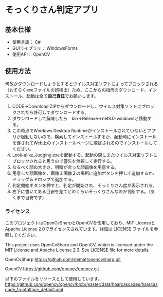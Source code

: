 # そっくりさん判定アプリ
## 基本仕様
- 使用言語： C#
- GUIライブラリ： WindowsForms
- 使用API： OpenCV
## 使用方法
何故かダウンロードしようとするとウイルス対策ソフトによってブロックされる（おそらくexeファイルの誤検出）ため、ここからの指示のダウンロード、インストール、起動は全て**自己責任**でお願いします。
1. CODE→Download ZIPからダウンロードし、ウイルス対策ソフトにブロックされたら許可してダウンロードする。
2. ダウンロードして解凍したら　bin→Release→net8.0-windowsと移動する。
3. この時点でWindows Desktop Runtimeがインストールされていないとアプリが起動しないので、検索してインストールするか、起動時にインストールを促されてWeb上のインストールページに飛ばされるのでインストールしてください。
4. Look-alike_Judging.exeを起動する。起動の際にまたウイルス対策ソフトにブロックされると思うので警告を無視して実行する。
5. なるべく顔の大きさ、明暗が合った顔画像を用意する。
6. 用意した顔画像を、画像１画像２の場所に追加ボタンを押して追加するか、ドラッグ＆ドロップで追加する。
7. 判定開始ボタンを押すと、判定が開始され、そっくりさん度が表示される。
8. 右下に書いてある目安を見てどのくらいそっくりさんなのか判断する。（あくまで目安です）

### ライセンス
このプロジェクトはOpenCvSharpとOpenCVを使用しており、MIT LicenseとApache License 2.0でライセンスされています。詳細は LICENSE ファイルを参照してください。

This project uses OpenCvSharp and OpenCV, which is licensed under the MIT License and Apache License 2.0. See LICENSE file for more details.

OpenCvSharp
https://github.com/shimat/opencvsharp.git

OpenCV
https://github.com/opencv/opencv.git

以下のファイルをリソースとして使用しています。
https://github.com/opencv/opencv/blob/master/data/haarcascades/haarcascade_frontalface_default.xml
